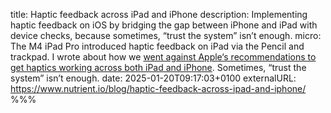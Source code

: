 title: Haptic feedback across iPad and iPhone
description: Implementing haptic feedback on iOS by bridging the gap between iPhone and iPad with device checks, because sometimes, “trust the system” isn’t enough.
micro: The M4 iPad Pro introduced haptic feedback on iPad via the Pencil and trackpad. I wrote about how we [went against Apple‘s recommendations to get haptics working across both iPad and iPhone](). Sometimes, “trust the system” isn’t enough.
date: 2025-01-20T09:17:03+0100
externalURL: https://www.nutrient.io/blog/haptic-feedback-across-ipad-and-iphone/
%%%
